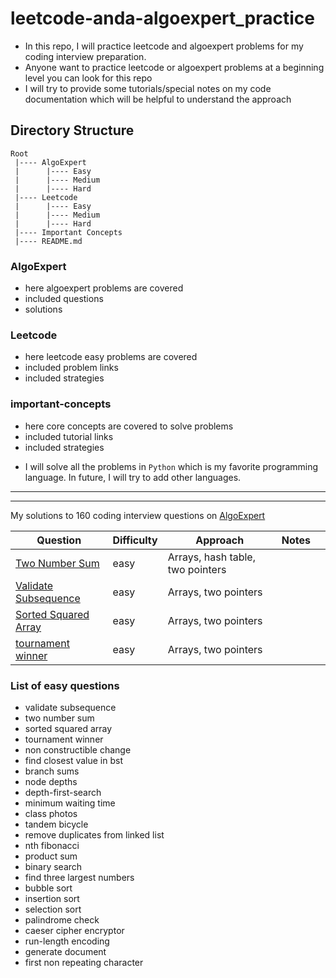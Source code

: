 # leetcode-anda-algoexpert_practice
- In this repo, I will practice leetcode and algoexpert problems for my coding interview preparation.
- Anyone want to practice leetcode or algoexpert problems at a beginning level you can look for this repo 
- I will try to provide some tutorials/special notes on my code documentation which will be helpful to understand the approach

## Directory Structure

    Root
     |---- AlgoExpert
     |      |---- Easy
     |      |---- Medium
     |      |---- Hard
     |---- Leetcode
     |      |---- Easy
     |      |---- Medium
     |      |---- Hard
     |---- Important Concepts
     |---- README.md

### AlgoExpert
- here algoexpert problems are covered
- included questions
- solutions

### Leetcode
- here leetcode easy problems are covered
- included problem links
- included strategies

### important-concepts
- here core concepts are covered to solve problems
- included tutorial links
- included strategies

* I will solve all the problems in `Python` which is my favorite programming
language. In future, I will try to add other languages.

-------------------------------
-------------------------------
My solutions to 160 coding interview questions on [AlgoExpert](https://www.algoexpert.io)


| Question                                                                          | Difficulty |Approach| Notes|  |
| --------------------------------------------------------------------------------- | ---------- | -------------------- | ------------------------ | -------------- |
[Two Number Sum](AlgoExpert/Easy/two-number-sum/two_number_sum.py)                                         | easy       | Arrays, hash table, two pointers               | |                |
| [Validate Subsequence](AlgoExpert/Easy/validate-subsequence/validate_subsequence.py)                             | easy      | Arrays, two pointers               |          |                |
| [Sorted Squared Array](AlgoExpert/Easy/sorted-squared-array/sorted_squared_array.py)                             | easy      | Arrays, two pointers               |          |                |
| [tournament winner](AlgoExpert/Easy/tournament-winner/tournament_winner.py)                             | easy      | Arrays, two pointers               |          |                |

### List of easy questions
- validate subsequence
- two number sum
- sorted squared array
- tournament winner
- non constructible change
- find closest value in bst
- branch sums
- node depths
- depth-first-search
- minimum waiting time
- class photos
- tandem bicycle
- remove duplicates from linked list
- nth fibonacci
- product sum
- binary search
- find three largest numbers
- bubble sort
- insertion sort
- selection sort
- palindrome check
- caeser cipher encryptor
- run-length encoding
- generate document
- first non repeating character

